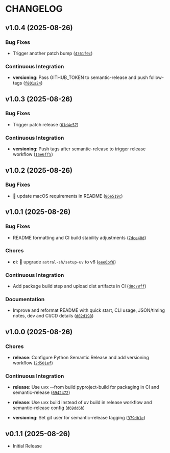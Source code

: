 # CHANGELOG

<!-- version list -->

## v1.0.4 (2025-08-26)

### Bug Fixes

- Trigger another patch bump
  ([`4361f0c`](https://github.com/chrisdoc/podkeet/commit/4361f0c99946d25c0f8a25c4ed5bf484fbc49636))

### Continuous Integration

- **versioning**: Pass GITHUB_TOKEN to semantic-release and push follow-tags
  ([`f801a24`](https://github.com/chrisdoc/podkeet/commit/f801a24c3f90caebb3246d1860811611258cb179))


## v1.0.3 (2025-08-26)

### Bug Fixes

- Trigger patch release
  ([`61d4e57`](https://github.com/chrisdoc/podkeet/commit/61d4e57369592639a09b98bb91d3da7a98911eee))

### Continuous Integration

- **versioning**: Push tags after semantic-release to trigger release workflow
  ([`16e6ff5`](https://github.com/chrisdoc/podkeet/commit/16e6ff59d21546926398b3247130f358c43d243b))


## v1.0.2 (2025-08-26)

### Bug Fixes

- 🐛 update macOS requirements in README
  ([`86e519c`](https://github.com/chrisdoc/podkeet/commit/86e519c31268f37dc951f3ff41a98531382c5a6d))


## v1.0.1 (2025-08-26)

### Bug Fixes

- README formatting and CI build stability adjustments
  ([`7dce40d`](https://github.com/chrisdoc/podkeet/commit/7dce40df8b7652a90021925af7f89706cdd303e5))

### Chores

- **ci**: 🔧 upgrade `astral-sh/setup-uv` to v6
  ([`eee0bf8`](https://github.com/chrisdoc/podkeet/commit/eee0bf8e70f5c0ef9186dbd7687ec1bf0e62db28))

### Continuous Integration

- Add package build step and upload dist artifacts in CI
  ([`d8c78ff`](https://github.com/chrisdoc/podkeet/commit/d8c78fffa8b0ad898b65460d8f36f5a98133924e))

### Documentation

- Improve and reformat README with quick start, CLI usage, JSON/timing notes, dev and CI/CD details
  ([`d02d198`](https://github.com/chrisdoc/podkeet/commit/d02d198207c06c4ac1e4bfe2c442a78240d6bcbe))


## v1.0.0 (2025-08-26)

### Chores

- **release**: Configure Python Semantic Release and add versioning workflow
  ([`2d501ef`](https://github.com/chrisdoc/podkeet/commit/2d501ef84cbb446cf71dbffe3893b2835631594e))

### Continuous Integration

- **release**: Use uvx --from build pyproject-build for packaging in CI and semantic-release
  ([`6942472`](https://github.com/chrisdoc/podkeet/commit/6942472bd5cefc3e46704f510600f67bd1916f20))

- **release**: Use uvx build instead of uv build in release workflow and semantic-release config
  ([`d69dd6b`](https://github.com/chrisdoc/podkeet/commit/d69dd6bdeaaf5d9310fed7d903f536496c155fae))

- **versioning**: Set git user for semantic-release tagging
  ([`379db1e`](https://github.com/chrisdoc/podkeet/commit/379db1e9927a20deed58bb1e7af568100414ee3b))


## v0.1.1 (2025-08-26)

- Initial Release
